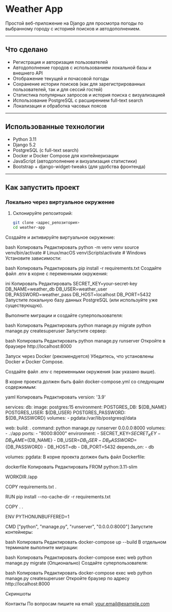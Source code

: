 # Weather App

Простой веб-приложение на Django для просмотра погоды по выбранному городу с историей поисков и автодополнением.

---

## Что сделано

- Регистрация и авторизация пользователей
- Автодополнение городов с использованием локальной базы и внешнего API
- Отображение текущей и почасовой погоды
- Сохранение истории поисков (как для зарегистрированных пользователей, так и для сессий гостей)
- Статистика популярных запросов и история поиска с визуализацией
- Использование PostgreSQL с расширением full-text search
- Локализация и обработка часовых поясов

---

## Использованные технологии

- Python 3.11
- Django 5.2
- PostgreSQL (с full-text search)
- Docker и Docker Compose для контейнеризации
- JavaScript (автодополнение и визуализация статистики)
- Bootstrap + django-widget-tweaks (для удобства фронтенда)

---

## Как запустить проект

### Локально через виртуальное окружение

1. Склонируйте репозиторий:

   ```bash
   git clone <адрес_репозитория>
   cd weather-app
Создайте и активируйте виртуальное окружение:

bash
Копировать
Редактировать
python -m venv venv
source venv/bin/activate  # Linux/macOS
venv\Scripts\activate     # Windows
Установите зависимости:

bash
Копировать
Редактировать
pip install -r requirements.txt
Создайте файл .env в корне с переменными окружения:

ini
Копировать
Редактировать
SECRET_KEY=your-secret-key
DB_NAME=weather_db
DB_USER=weather_user
DB_PASSWORD=weather_pass
DB_HOST=localhost
DB_PORT=5432
Запустите локальную базу данных PostgreSQL (или используйте уже существующую).

Выполните миграции и создайте суперпользователя:

bash
Копировать
Редактировать
python manage.py migrate
python manage.py createsuperuser
Запустите сервер:

bash
Копировать
Редактировать
python manage.py runserver
Откройте в браузере http://localhost:8000

Запуск через Docker (рекомендуется)
Убедитесь, что установлены Docker и Docker Compose.

Создайте файл .env с переменными окружения (как указано выше).

В корне проекта должен быть файл docker-compose.yml со следующим содержимым:

yaml
Копировать
Редактировать
version: '3.9'

services:
  db:
    image: postgres:15
    environment:
      POSTGRES_DB: ${DB_NAME}
      POSTGRES_USER: ${DB_USER}
      POSTGRES_PASSWORD: ${DB_PASSWORD}
    volumes:
      - pgdata:/var/lib/postgresql/data

  web:
    build: .
    command: python manage.py runserver 0.0.0.0:8000
    volumes:
      - .:/app
    ports:
      - "8000:8000"
    environment:
      - SECRET_KEY=${SECRET_KEY}
      - DB_NAME=${DB_NAME}
      - DB_USER=${DB_USER}
      - DB_PASSWORD=${DB_PASSWORD}
      - DB_HOST=db
      - DB_PORT=5432
    depends_on:
      - db

volumes:
  pgdata:
В корне проекта должен быть файл Dockerfile:

dockerfile
Копировать
Редактировать
FROM python:3.11-slim

WORKDIR /app

COPY requirements.txt .

RUN pip install --no-cache-dir -r requirements.txt

COPY . .

ENV PYTHONUNBUFFERED=1

CMD ["python", "manage.py", "runserver", "0.0.0.0:8000"]
Запустите контейнеры:

bash
Копировать
Редактировать
docker-compose up --build
В отдельном терминале выполните миграции:

bash
Копировать
Редактировать
docker-compose exec web python manage.py migrate
(Опционально) Создайте суперпользователя:

bash
Копировать
Редактировать
docker-compose exec web python manage.py createsuperuser
Откройте браузер по адресу http://localhost:8000

Скриншоты
<!-- Добавьте сюда скриншоты: ![Главная страница](path/to/screenshot1.png) ![Автодополнение](path/to/screenshot2.png) ![Страница погоды](path/to/screenshot3.png) ![История поиска и статистика](path/to/screenshot4.png) -->
Контакты
По вопросам пишите на email: your.email@example.com
